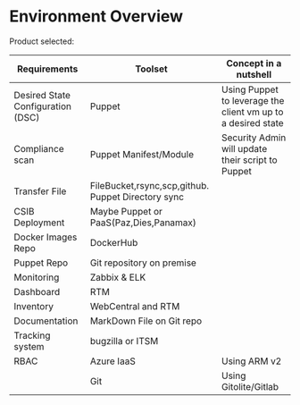 
# Environment Overview

Product selected:

| Requirements  | Toolset | Concept in a nutshell
|  ------------- | -------------| -------------
  Desired State Configuration (DSC)  | Puppet| Using Puppet to leverage the client vm up to a desired state
  Compliance scan  | Puppet Manifest/Module| Security Admin will update their script to Puppet
  Transfer File | FileBucket,rsync,scp,github. Puppet Directory sync| 
  CSIB Deployment| Maybe Puppet or PaaS(Paz,Dies,Panamax)| 
  Docker Images Repo| DockerHub| 
  Puppet Repo | Git repository on premise|
 Monitoring| Zabbix & ELK|
 Dashboard| RTM|
 Inventory| WebCentral and RTM|
 Documentation| MarkDown File on Git repo|
 Tracking system| bugzilla or ITSM|
RBAC| Azure IaaS | Using ARM v2
      |Git| Using Gitolite/Gitlab
      

 
  
